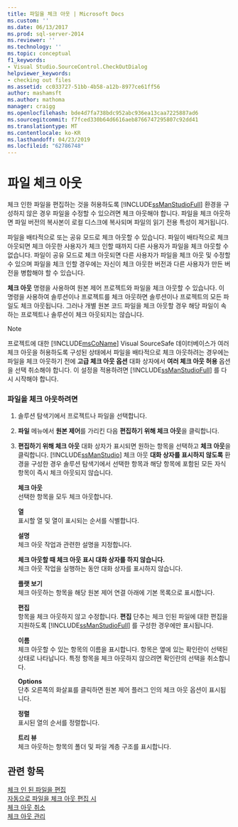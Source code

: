 ```yaml
---
title: 파일을 체크 아웃 | Microsoft Docs
ms.custom: ''
ms.date: 06/13/2017
ms.prod: sql-server-2014
ms.reviewer: ''
ms.technology: ''
ms.topic: conceptual
f1_keywords:
- Visual Studio.SourceControl.CheckOutDialog
helpviewer_keywords:
- checking out files
ms.assetid: cc033727-51bb-4b58-a12b-8977ce61ff56
author: mashamsft
ms.author: mathoma
manager: craigg
ms.openlocfilehash: bde4d7fa738bdc952abc936ea13caa7225887ad6
ms.sourcegitcommit: f7fced330b64d6616aeb8766747295807c92dd41
ms.translationtype: MT
ms.contentlocale: ko-KR
ms.lasthandoff: 04/23/2019
ms.locfileid: "62786748"
---
```

# <a name="check-out-files"></a>파일 체크 아웃
  체크 인한 파일을 편집하는 것을 허용하도록 [!INCLUDE[ssManStudioFull](../includes/ssmanstudiofull-md.md)] 환경을 구성하지 않은 경우 파일을 수정할 수 있으려면 체크 아웃해야 합니다. 파일을 체크 아웃하면 파일 버전의 복사본이 로컬 디스크에 복사되며 파일의 읽기 전용 특성이 제거됩니다.  
  
 파일을 배타적으로 또는 공유 모드로 체크 아웃할 수 있습니다. 파일이 배타적으로 체크 아웃되면 체크 아웃한 사용자가 체크 인할 때까지 다른 사용자가 파일을 체크 아웃할 수 없습니다. 파일이 공유 모드로 체크 아웃되면 다른 사용자가 파일을 체크 아웃 및 수정할 수 있으며 파일을 체크 인할 경우에는 자신이 체크 아웃한 버전과 다른 사용자가 만든 버전을 병합해야 할 수 있습니다.  
  
 **체크 아웃** 명령을 사용하여 원본 제어 프로젝트와 파일을 체크 아웃할 수 있습니다. 이 명령을 사용하여 솔루션이나 프로젝트를 체크 아웃하면 솔루션이나 프로젝트의 모든 파일도 체크 아웃됩니다. 그러나 개별 원본 코드 파일을 체크 아웃할 경우 해당 파일이 속하는 프로젝트나 솔루션이 체크 아웃되지는 않습니다.  
  
> [!NOTE]  
>  프로젝트에 대한 [!INCLUDE[msCoName](../includes/msconame-md.md)] Visual SourceSafe 데이터베이스가 여러 체크 아웃을 허용하도록 구성된 상태에서 파일을 배타적으로 체크 아웃하려는 경우에는 파일을 체크 아웃하기 전에 **고급 체크 아웃 옵션** 대화 상자에서 **여러 체크 아웃 허용** 옵션을 선택 취소해야 합니다. 이 설정을 적용하려면 [!INCLUDE[ssManStudioFull](../includes/ssmanstudiofull-md.md)] 를 다시 시작해야 합니다.  
  
### <a name="to-check-out-a-file"></a>파일을 체크 아웃하려면  
  
1.  솔루션 탐색기에서 프로젝트나 파일을 선택합니다.  
  
2.  **파일** 메뉴에서 **원본 제어**를 가리킨 다음 **편집하기 위해 체크 아웃**을 클릭합니다.  
  
3.  **편집하기 위해 체크 아웃** 대화 상자가 표시되면 원하는 항목을 선택하고 **체크 아웃**을 클릭합니다. [!INCLUDE[ssManStudio](../includes/ssmanstudio-md.md)] 체크 아웃 **대화 상자를 표시하지 않도록** 환경을 구성한 경우 솔루션 탐색기에서 선택한 항목과 해당 항목에 포함된 모든 자식 항목이 즉시 체크 아웃되지 않습니다.  
  
     **체크 아웃**  
     선택한 항목을 모두 체크 아웃합니다.  
  
     **열**  
     표시할 열 및 열이 표시되는 순서를 식별합니다.  
  
     **설명**  
     체크 아웃 작업과 관련한 설명을 지정합니다.  
  
     **체크 아웃할 때 체크 아웃 표시 대화 상자를 하지 않습니다.**  
     체크 아웃 작업을 실행하는 동안 대화 상자를 표시하지 않습니다.  
  
     **플랫 보기**  
     체크 아웃하는 항목을 해당 원본 제어 연결 아래에 기본 목록으로 표시합니다.  
  
     **편집**  
     항목을 체크 아웃하지 않고 수정합니다. **편집** 단추는 체크 인된 파일에 대한 편집을 지원하도록 [!INCLUDE[ssManStudioFull](../includes/ssmanstudiofull-md.md)] 를 구성한 경우에만 표시됩니다.  
  
     **이름**  
     체크 아웃할 수 있는 항목의 이름을 표시합니다. 항목은 옆에 있는 확인란이 선택된 상태로 나타납니다. 특정 항목을 체크 아웃하지 않으려면 확인란의 선택을 취소합니다.  
  
     **Options**  
     단추 오른쪽의 화살표를 클릭하면 원본 제어 플러그 인의 체크 아웃 옵션이 표시됩니다.  
  
     **정렬**  
     표시된 열의 순서를 정렬합니다.  
  
     **트리 뷰**  
     체크 아웃하는 항목의 폴더 및 파일 계층 구조를 표시합니다.  
  
## <a name="see-also"></a>관련 항목  
 [체크 인 된 파일을 편집](../../2014/database-engine/edit-checked-in-files.md)   
 [자동으로 파일을 체크 아웃 편집 시](../../2014/database-engine/automatically-check-out-files-upon-edit.md)   
 [체크 아웃 취소](../../2014/database-engine/undo-checkouts.md)   
 [체크 아웃 관리](../../2014/database-engine/manage-checkouts.md)  
  
  
